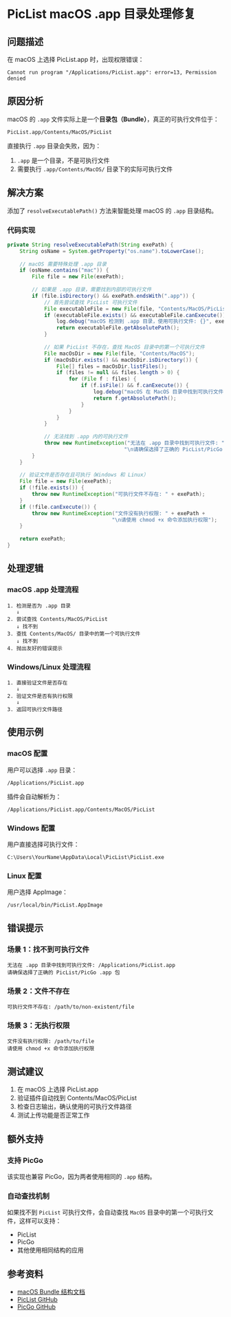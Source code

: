 # PicList macOS .app 目录处理修复

## 问题描述

在 macOS 上选择 PicList.app 时，出现权限错误：

```
Cannot run program "/Applications/PicList.app": error=13, Permission denied
```

## 原因分析

macOS 的 `.app` 文件实际上是一个**目录包（Bundle）**，真正的可执行文件位于：

```
PicList.app/Contents/MacOS/PicList
```

直接执行 `.app` 目录会失败，因为：

1. `.app` 是一个目录，不是可执行文件
2. 需要执行 `.app/Contents/MacOS/` 目录下的实际可执行文件

## 解决方案

添加了 `resolveExecutablePath()` 方法来智能处理 macOS 的 `.app` 目录结构。

### 代码实现

```java
private String resolveExecutablePath(String exePath) {
    String osName = System.getProperty("os.name").toLowerCase();
    
    // macOS 需要特殊处理 .app 目录
    if (osName.contains("mac")) {
        File file = new File(exePath);
        
        // 如果是 .app 目录，需要找到内部的可执行文件
        if (file.isDirectory() && exePath.endsWith(".app")) {
            // 首先尝试查找 PicList 可执行文件
            File executableFile = new File(file, "Contents/MacOS/PicList");
            if (executableFile.exists() && executableFile.canExecute()) {
                log.debug("macOS 检测到 .app 目录，使用可执行文件: {}", executableFile.getAbsolutePath());
                return executableFile.getAbsolutePath();
            }
            
            // 如果 PicList 不存在，查找 MacOS 目录中的第一个可执行文件
            File macOsDir = new File(file, "Contents/MacOS");
            if (macOsDir.exists() && macOsDir.isDirectory()) {
                File[] files = macOsDir.listFiles();
                if (files != null && files.length > 0) {
                    for (File f : files) {
                        if (f.isFile() && f.canExecute()) {
                            log.debug("macOS 在 MacOS 目录中找到可执行文件: {}", f.getAbsolutePath());
                            return f.getAbsolutePath();
                        }
                    }
                }
            }
            
            // 无法找到 .app 内的可执行文件
            throw new RuntimeException("无法在 .app 目录中找到可执行文件: " + exePath + 
                                      "\n请确保选择了正确的 PicList/PicGo .app 包");
        }
    }
    
    // 验证文件是否存在且可执行（Windows 和 Linux）
    File file = new File(exePath);
    if (!file.exists()) {
        throw new RuntimeException("可执行文件不存在: " + exePath);
    }
    if (!file.canExecute()) {
        throw new RuntimeException("文件没有执行权限: " + exePath + 
                                  "\n请使用 chmod +x 命令添加执行权限");
    }
    
    return exePath;
}
```

## 处理逻辑

### macOS .app 处理流程

```
1. 检测是否为 .app 目录
   ↓
2. 尝试查找 Contents/MacOS/PicList
   ↓ 找不到
3. 查找 Contents/MacOS/ 目录中的第一个可执行文件
   ↓ 找不到
4. 抛出友好的错误提示
```

### Windows/Linux 处理流程

```
1. 直接验证文件是否存在
   ↓
2. 验证文件是否有执行权限
   ↓
3. 返回可执行文件路径
```

## 使用示例

### macOS 配置

用户可以选择 `.app` 目录：

```
/Applications/PicList.app
```

插件会自动解析为：

```
/Applications/PicList.app/Contents/MacOS/PicList
```

### Windows 配置

用户直接选择可执行文件：

```
C:\Users\YourName\AppData\Local\PicList\PicList.exe
```

### Linux 配置

用户选择 AppImage：

```
/usr/local/bin/PicList.AppImage
```

## 错误提示

### 场景 1：找不到可执行文件

```
无法在 .app 目录中找到可执行文件: /Applications/PicList.app
请确保选择了正确的 PicList/PicGo .app 包
```

### 场景 2：文件不存在

```
可执行文件不存在: /path/to/non-existent/file
```

### 场景 3：无执行权限

```
文件没有执行权限: /path/to/file
请使用 chmod +x 命令添加执行权限
```

## 测试建议

1. 在 macOS 上选择 PicList.app
2. 验证插件自动找到 Contents/MacOS/PicList
3. 检查日志输出，确认使用的可执行文件路径
4. 测试上传功能是否正常工作

## 额外支持

### 支持 PicGo

该实现也兼容 PicGo，因为两者使用相同的 `.app` 结构。

### 自动查找机制

如果找不到 `PicList` 可执行文件，会自动查找 `MacOS` 目录中的第一个可执行文件，这样可以支持：

- PicList
- PicGo
- 其他使用相同结构的应用

## 参考资料

- [macOS Bundle 结构文档](https://developer.apple.com/library/archive/documentation/CoreFoundation/Conceptual/CFBundles/BundleTypes/BundleTypes.html)
- [PicList GitHub](https://github.com/Kuingsmile/PicList)
- [PicGo GitHub](https://github.com/Molunerfinn/PicGo)

